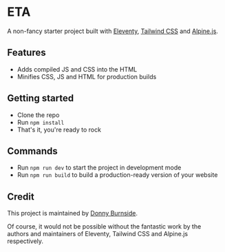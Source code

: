 # ETA
A non-fancy starter project built with [Eleventy](https://www.11ty.dev/), [Tailwind CSS](https://tailwindcss.com/) and [Alpine.js](https://alpinejs.dev/).

## Features
* Adds compiled JS and CSS into the HTML
* Minifies CSS, JS and HTML for production builds

## Getting started
* Clone the repo
* Run `npm install`
* That's it, you're ready to rock

## Commands
* Run `npm run dev` to start the project in development mode
* Run `npm run build` to build a production-ready version of your website


## Credit
This project is maintained by [Donny Burnside](https://www.donnyburnside.com/).

Of course, it would not be possible without the fantastic work by the authors and maintainers of Eleventy, Tailwind CSS and Alpine.js respectively.